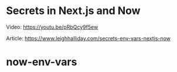 # Secrets in Next.js and Now

Video: https://youtu.be/pRbQcy9f5ew

Article: https://www.leighhalliday.com/secrets-env-vars-nextjs-now
# now-env-vars
